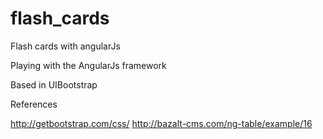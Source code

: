 flash_cards
===========

Flash cards with angularJs

Playing with the AngularJs framework

Based in UIBootstrap


References

http://getbootstrap.com/css/
http://bazalt-cms.com/ng-table/example/16
